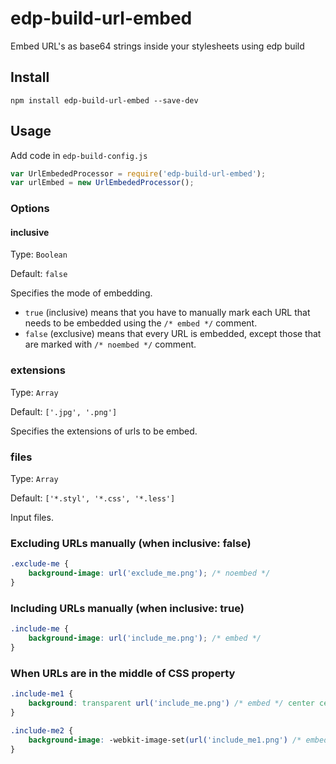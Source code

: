 # edp-build-url-embed

Embed URL's as base64 strings inside your stylesheets using edp build


## Install

```shell
npm install edp-build-url-embed --save-dev
```

## Usage

Add code in `edp-build-config.js`

```javascript
var UrlEmbededProcessor = require('edp-build-url-embed');
var urlEmbed = new UrlEmbededProcessor();
```


### Options

#### inclusive

Type: `Boolean`

Default: `false`

Specifies the mode of embedding.
* `true` (inclusive) means that you have to manually mark each URL that needs to be embedded using the `/* embed */` comment.
* `false` (exclusive) means that every URL is embedded, except those that are marked with `/* noembed */` comment.


### extensions

Type: `Array`

Default: `['.jpg', '.png']`

Specifies the extensions of urls to be embed.


### files

Type: `Array`

Default: `['*.styl', '*.css', '*.less']`

Input files.


### Excluding URLs manually (when inclusive: false)

```css
.exclude-me {
    background-image: url('exclude_me.png'); /* noembed */
}
```

### Including URLs manually (when inclusive: true)

```css
.include-me {
    background-image: url('include_me.png'); /* embed */
}
```

### When URLs are in the middle of CSS property

```css
.include-me1 {
    background: transparent url('include_me.png') /* embed */ center center no-repeat;
}

.include-me2 {
    background-image: -webkit-image-set(url('include_me1.png') /* embed */ 1x, url('include_me2.png') /* embed */ 2x);
}
```